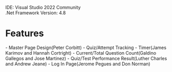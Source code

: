 IDE: Visual Studio 2022 Community  
.Net Framework Version: 4.8  

<h1>Features</h1>  
- Master Page Design(Peter Corbitt)
- Quiz/Attempt Tracking
	- Timer(James Karimov and Hannah Cortright)
	- Current/Total Question Count(Galdino Gallegos and Jose Martinez)
- Quiz/Test Performance Result(Luther Charles and Andrew Jeane)
- Log In Page(Jerome Pegues and Don Norman)
